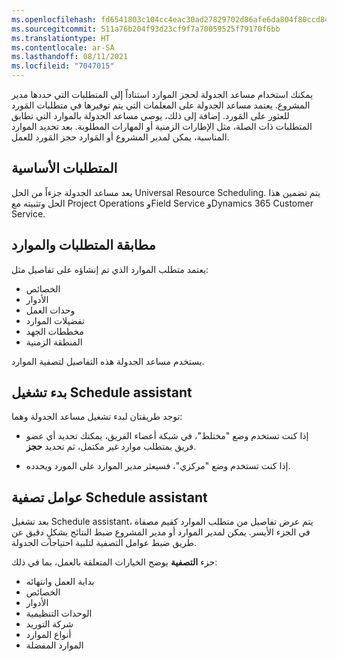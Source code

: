 ```yaml
---
ms.openlocfilehash: fd6541803c104cc4eac30ad27829702d86afe6da804f80ccd842e1499519d9ff
ms.sourcegitcommit: 511a76b204f93d23cf9f7a70059525f79170f6bb
ms.translationtype: HT
ms.contentlocale: ar-SA
ms.lasthandoff: 08/11/2021
ms.locfileid: "7047015"
---
```

يمكنك استخدام مساعد الجدولة لحجز الموارد استناداً إلى المتطلبات التي حددها مدير المشروع. يعتمد مساعد الجدولة على المعلمات التي يتم توفيرها في متطلبات المَورد للعثور على المَورد. إضافة إلى ذلك، يوصي مساعد الجدولة بالموارد التي تطابق المتطلبات ذات الصلة، مثل الإطارات الزمنية أو المهارات المطلوبة. بعد تحديد الموارد المناسبة، يمكن لمدير المشروع أو المَوارد حجز المَورد للعمل.

## <a name="prerequisites"></a>المتطلبات الأساسية
يعد مساعد الجدولة جزءاً من الحل Universal Resource Scheduling. يتم تضمين هذا الحل وتثبيته مع Project Operations وField Service وDynamics 365 Customer Service.

## <a name="match-requirements-and-resources"></a>مطابقة المتطلبات والموارد
يعتمد متطلب الموارد الذي تم إنشاؤه على تفاصيل مثل:

- الخصائص
- الأدوار
- وحدات العمل
- تفضيلات الموارد
- مخططات الجهد
- المنطقة الزمنية

يستخدم مساعد الجدولة هذه التفاصيل لتصفية الموارد.

## <a name="launch-the-schedule-assistant"></a>بدء تشغيل Schedule assistant

توجد طريقتان لبدء تشغيل مساعد الجدولة وهما: 

- إذا كنت تستخدم وضع "مختلط"، في شبكة أعضاء الفريق، يمكنك تحديد أي عضو فريق بمتطلب موارد غير مكتمل، ثم تحديد **حجز**. 

- إذا كنت تستخدم وضع "مركزي"، فسيعثر مدير الموارد على المورد ويحدده.

## <a name="schedule-assistant-filters"></a>عوامل تصفية Schedule assistant
بعد تشغيل Schedule assistant، يتم عرض تفاصيل من متطلب الموارد كقيم مصفاة في الجزء الأيسر. يمكن لمدير الموارد أو مدير المشروع ضبط النتائج بشكلٍ دقيق عن طريق ضبط عوامل التصفية لتلبية احتياجات الجدولة.

جزء **التصفية** يوضح الخيارات المتعلقة بالعمل، بما في ذلك:

- بداية العمل وانتهائه
- الخصائص
- الأدوار
- الوحدات التنظيمية
- شركة التوريد
- أنواع الموارد
- الموارد المفضلة


